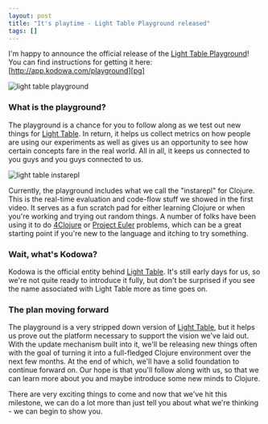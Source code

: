 ```yaml
---
layout: post
title: "It's playtime - Light Table Playground released"
tags: []
---
```


I'm happy to announce the official release of the [Light Table Playground][pg]! You can find instructions for getting it here: [http://app.kodowa.com/playground][pg]

![light table playground](/images/lightable/v0.0.6.png)

### What is the playground?
The playground is a chance for you to follow along as we test out new things for [Light Table][lt]. In return, it helps us collect metrics on how people are using our experiments as well as gives us an opportunity to see how certain concepts fare in the real world. All in all, it keeps us connected to you guys and you guys connected to us.

![light table instarepl](/images/lightable/v0.0.6-close.png)

Currently, the playground includes what we call the "instarepl" for Clojure. This is the real-time evaluation and code-flow stuff we showed in the first video. It serves as a fun scratch pad for either learning Clojure or when you're working and trying out random things. A number of folks have been using it to do [4Clojure][4c] or [Project Euler][pe] problems, which can be a great starting point if you're new to the language and itching to try something.

### Wait, what's Kodowa?
Kodowa is the official entity behind [Light Table][lt]. It's still early days for us, so we're not quite ready to introduce it fully, but don't be surprised if you see the name associated with Light Table more as time goes on.

### The plan moving forward
The playground is a very stripped down version of [Light Table][lt], but it helps us prove out the platform necessary to support the vision we've laid out. With the update mechanism built into it, we'll be releasing new things often with the goal of turning it into a full-fledged Clojure environment over the next few months. At the end of which, we'll have a solid foundation to continue forward on. Our hope is that you'll follow along with us, so that we can learn more about you and maybe introduce some new minds to Clojure.

There are very exciting things to come and now that we've hit this milestone, we can do a lot more than just tell you about what we're thinking - we can begin to show you.

[pg]: http://www.lighttable.com
[4c]: http://4clojure.com
[pe]: http://projecteuler.net/
[lt]: http://www.chris-granger.com/2012/04/12/light-table---a-new-ide-concept/
